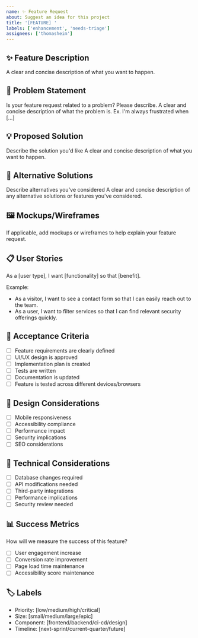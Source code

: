 ```yaml
---
name: ✨ Feature Request
about: Suggest an idea for this project
title: '[FEATURE] '
labels: ['enhancement', 'needs-triage']
assignees: ['thomasheim']
---
```


## ✨ Feature Description

A clear and concise description of what you want to happen.

## 🎯 Problem Statement

Is your feature request related to a problem? Please describe. A clear and concise description of
what the problem is. Ex. I'm always frustrated when [...]

## 💡 Proposed Solution

Describe the solution you'd like A clear and concise description of what you want to happen.

## 🔄 Alternative Solutions

Describe alternatives you've considered A clear and concise description of any alternative solutions
or features you've considered.

## 🖼️ Mockups/Wireframes

If applicable, add mockups or wireframes to help explain your feature request.

## 📋 User Stories

As a [user type], I want [functionality] so that [benefit].

Example:

- As a visitor, I want to see a contact form so that I can easily reach out to the team.
- As a user, I want to filter services so that I can find relevant security offerings quickly.

## 📝 Acceptance Criteria

- [ ] Feature requirements are clearly defined
- [ ] UI/UX design is approved
- [ ] Implementation plan is created
- [ ] Tests are written
- [ ] Documentation is updated
- [ ] Feature is tested across different devices/browsers

## 🎨 Design Considerations

- [ ] Mobile responsiveness
- [ ] Accessibility compliance
- [ ] Performance impact
- [ ] Security implications
- [ ] SEO considerations

## 🔧 Technical Considerations

- [ ] Database changes required
- [ ] API modifications needed
- [ ] Third-party integrations
- [ ] Performance implications
- [ ] Security review needed

## 📊 Success Metrics

How will we measure the success of this feature?

- [ ] User engagement increase
- [ ] Conversion rate improvement
- [ ] Page load time maintenance
- [ ] Accessibility score maintenance

## 🏷️ Labels

<!-- Please add relevant labels -->

- Priority: [low/medium/high/critical]
- Size: [small/medium/large/epic]
- Component: [frontend/backend/ci-cd/design]
- Timeline: [next-sprint/current-quarter/future]
